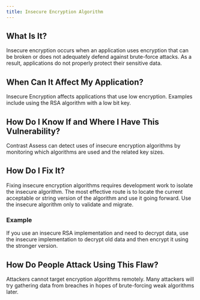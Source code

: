 ```yaml
---
title: Insecure Encryption Algorithm
---
```


## What Is It?

Insecure encryption occurs when an application uses encryption that can be broken or does not adequately defend against brute-force attacks.
As a result, applications do not properly protect their sensitive data.

## When Can It Affect My Application?

Insecure Encryption affects applications that use low encryption. Examples include using the RSA algorithm with a low bit key.

## How Do I Know If and Where I Have This Vulnerability?

Contrast Assess can detect uses of insecure encryption algorithms by monitoring which algorithms are used and the related key sizes.

## How Do I Fix It?

Fixing insecure encryption algorithms requires development work to isolate the insecure algorithm.
The most effective route is to locate the current acceptable or string version of the algorithm and use it going forward. Use the insecure algorithm only to validate and migrate.

### Example
If you use an insecure RSA implementation and need to decrypt data, use the insecure implementation to decrypt old data and then encrypt it using the stronger version.

## How Do People Attack Using This Flaw?
Attackers cannot target encryption algorithms remotely. Many attackers will try gathering data from breaches in hopes of brute-forcing weak algorithms later.